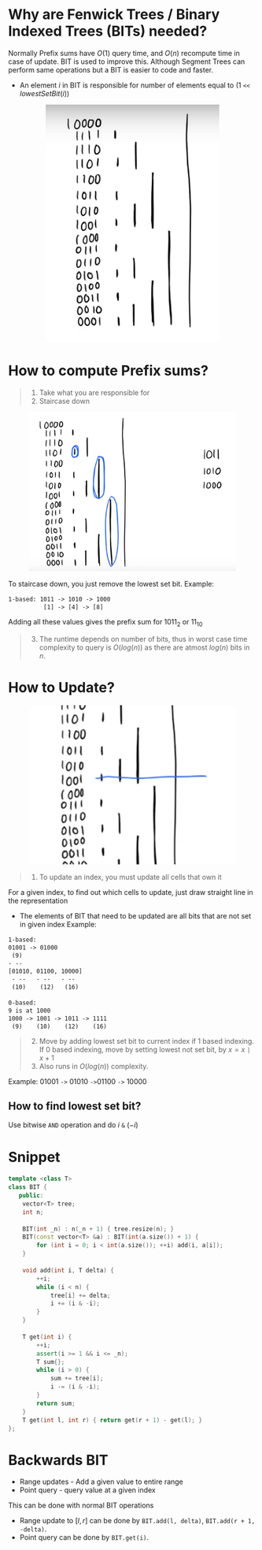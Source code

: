 # Why are Fenwick Trees / Binary Indexed Trees (BITs) needed?
Normally Prefix sums have $O(1)$ query time, and $O(n)$ recompute time in case of update. BIT is used to improve this. Although Segment Trees can perform same operations but a BIT is easier to code and faster.

- An element $i$ in BIT is responsible for number of elements equal to $(1$ `<<`  $lowestSetBit(i))$

<p align="center">
  <img src="images/range.png" alt=""/>
</p>

# How to compute Prefix sums?

> 1. Take what you are responsible for
> 2. Staircase down

<p align="center">
  <img src="images/how.png" alt=""/>
</p>

To staircase down, you just remove the lowest set bit.
Example: 
```
1-based: 1011 -> 1010 -> 1000
          [1] -> [4] -> [8]
```
Adding all these values gives the prefix sum for $1011_{2}$ or $11_{10}$

> 3. The runtime depends on number of bits, thus in worst case time complexity to query is $O(log(n))$ as there are atmost $log(n)$ bits in $n$.

# How to Update?


<p align="center">
  <img src="images/line.png" alt=""/>
</p>

> 1. To update an index, you must update all cells that own it

For a given index, to find out which cells to update, just draw straight line in the representation

- The elements of BIT that need to be updated are all bits that are not set in given index
Example:
```
1-based:
01001 -> 01000
 (9)
- --
[01010, 01100, 10000] 
 - --   - --   - --
 (10)    (12)   (16)

0-based:
9 is at 1000
1000 -> 1001 -> 1011 -> 1111
 (9)    (10)    (12)    (16)
```

> 2. Move by adding lowest set bit to current index if 1 based indexing. If 0 based indexing, move by setting lowest not set bit, by $x = x$ `|` $x + 1$ 
> 3. Also runs in $O(log(n))$ complexity.

Example:
$01001$ `->` $01010$ `->`$01100$ `->` $10000$

## How to find lowest set bit?

Use bitwise `AND` operation and do $i$ `&` $(-i)$

# Snippet
```cpp
template <class T>
class BIT {
   public:
    vector<T> tree;
    int n;

    BIT(int _n) : n(_n + 1) { tree.resize(n); }
    BIT(const vector<T> &a) : BIT(int(a.size()) + 1) {
        for (int i = 0; i < int(a.size()); ++i) add(i, a[i]);
    }

    void add(int i, T delta) {
        ++i;
        while (i < n) {
            tree[i] += delta;
            i += (i & -i);
        }
    }

    T get(int i) {
        ++i;
        assert(i >= 1 && i <= _n);
        T sum{};
        while (i > 0) {
            sum += tree[i];
            i -= (i & -i);
        }
        return sum;
    }
    T get(int l, int r) { return get(r + 1) - get(l); }
};
```

# Backwards BIT
- Range updates - Add a given value to entire range
- Point query - query value at a given index

This can be done with normal BIT operations
- Range update to $[l, r]$ can be done by `BIT.add(l, delta)`, `BIT.add(r + 1, -delta)`.
- Point query can be done by `BIT.get(i)`.